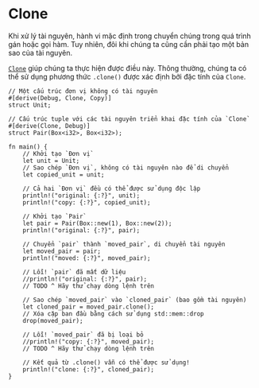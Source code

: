 # Clone

Khi xử lý tài nguyên, hành vi mặc định trong  chuyển chúng trong quá trình gán hoặc gọi hàm. Tuy nhiên, đôi khi chúng ta cũng cần phải tạo một bản sao của tài nguyên.

[`Clone`][clone] giúp chúng ta thực hiện được điều này. Thông thường, chúng ta có thể sử dụng phương thức `.clone()` được xác định bởi đặc tính của `Clone`.

```rust,editable
// Một cấu trúc đơn vị không có tài nguyên
#[derive(Debug, Clone, Copy)]
struct Unit;

// Cấu trúc tuple với các tài nguyên triển khai đặc tính của `Clone`
#[derive(Clone, Debug)]
struct Pair(Box<i32>, Box<i32>);

fn main() {
    // Khởi tạo `Đơn vị`
    let unit = Unit;
    // Sao chép `Đơn vị`, không có tài nguyên nào để di chuyển
    let copied_unit = unit;

    // Cả hai `Đơn vị` đều có thể được sử dụng độc lập
    println!("original: {:?}", unit);
    println!("copy: {:?}", copied_unit);

    // Khởi tạo `Pair`
    let pair = Pair(Box::new(1), Box::new(2));
    println!("original: {:?}", pair);

    // Chuyển `pair` thành `moved_pair`, di chuyển tài nguyên
    let moved_pair = pair;
    println!("moved: {:?}", moved_pair);

    // Lỗi! `pair` đã mất dữ liệu
    //println!("original: {:?}", pair);
    // TODO ^ Hãy thử chạy dòng lệnh trên

    // Sao chép `moved_pair` vào `cloned_pair` (bao gồm tài nguyên)
    let cloned_pair = moved_pair.clone();
    // Xóa cặp ban đầu bằng cách sử dụng std::mem::drop
    drop(moved_pair);

    // Lỗi! `moved_pair` đã bị loại bỏ
    //println!("copy: {:?}", moved_pair);
    // TODO ^ Hãy thử chạy dòng lệnh trên

    // Kết quả từ .clone() vẫn có thể được sử dụng!
    println!("clone: {:?}", cloned_pair);
}
```

[clone]: https://doc.rust-lang.org/std/clone/trait.Clone.html
